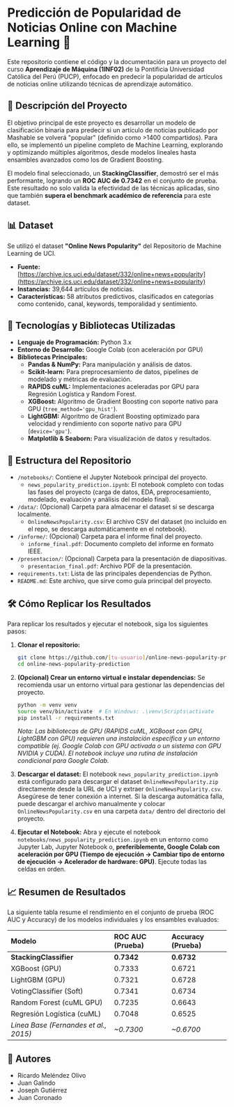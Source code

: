 # Predicción de Popularidad de Noticias Online con Machine Learning 🚀

Este repositorio contiene el código y la documentación para un proyecto del curso **Aprendizaje de Máquina (1INF02)** de la Pontificia Universidad Católica del Perú (PUCP), enfocado en predecir la popularidad de artículos de noticias online utilizando técnicas de aprendizaje automático.

## 📝 Descripción del Proyecto

El objetivo principal de este proyecto es desarrollar un modelo de clasificación binaria para predecir si un artículo de noticias publicado por Mashable se volverá "popular" (definido como >1400 compartidos). Para ello, se implementó un pipeline completo de Machine Learning, explorando y optimizando múltiples algoritmos, desde modelos lineales hasta ensambles avanzados como los de Gradient Boosting.

El modelo final seleccionado, un **StackingClassifier**, demostró ser el más performante, logrando un **ROC AUC de 0.7342** en el conjunto de prueba. Este resultado no solo valida la efectividad de las técnicas aplicadas, sino que también **supera el benchmark académico de referencia** para este dataset.

## 📊 Dataset

Se utilizó el dataset **"Online News Popularity"** del Repositorio de Machine Learning de UCI.
*   **Fuente:** [https://archive.ics.uci.edu/dataset/332/online+news+popularity](https://archive.ics.uci.edu/dataset/332/online+news+popularity)
*   **Instancias:** 39,644 artículos de noticias.
*   **Características:** 58 atributos predictivos, clasificados en categorías como contenido, canal, keywords, temporalidad y sentimiento.

## 🚀 Tecnologías y Bibliotecas Utilizadas

*   **Lenguaje de Programación:** Python 3.x
*   **Entorno de Desarrollo:** Google Colab (con aceleración por GPU)
*   **Bibliotecas Principales:**
    *   **Pandas & NumPy:** Para manipulación y análisis de datos.
    *   **Scikit-learn:** Para preprocesamiento de datos, pipelines de modelado y métricas de evaluación.
    *   **RAPIDS cuML:** Implementaciones aceleradas por GPU para Regresión Logística y Random Forest.
    *   **XGBoost:** Algoritmo de Gradient Boosting con soporte nativo para GPU (`tree_method='gpu_hist'`).
    *   **LightGBM:** Algoritmo de Gradient Boosting optimizado para velocidad y rendimiento con soporte nativo para GPU (`device='gpu'`).
    *   **Matplotlib & Seaborn:** Para visualización de datos y resultados.

## 📂 Estructura del Repositorio

*   `/notebooks/`: Contiene el Jupyter Notebook principal del proyecto.
    *   `news_popularity_prediction.ipynb`: El notebook completo con todas las fases del proyecto (carga de datos, EDA, preprocesamiento, modelado, evaluación y análisis del modelo final).
*   `/data/`: (Opcional) Carpeta para almacenar el dataset si se descarga localmente.
    *   `OnlineNewsPopularity.csv`: El archivo CSV del dataset (no incluido en el repo, se descarga automáticamente en el notebook).
*   `/informe/`: (Opcional) Carpeta para el informe final del proyecto.
    *   `informe_final.pdf`: Documento completo del informe en formato IEEE.
*   `/presentacion/`: (Opcional) Carpeta para la presentación de diapositivas.
    *   `presentacion_final.pdf`: Archivo PDF de la presentación.
*   `requirements.txt`: Lista de las principales dependencias de Python.
*   `README.md`: Este archivo, que sirve como guía principal del proyecto.

## 🛠️ Cómo Replicar los Resultados

Para replicar los resultados y ejecutar el notebook, siga los siguientes pasos:

1.  **Clonar el repositorio:**
    ```bash
    git clone https://github.com/[tu-usuario]/online-news-popularity-prediction.git
    cd online-news-popularity-prediction
    ```

2.  **(Opcional) Crear un entorno virtual e instalar dependencias:**
    Se recomienda usar un entorno virtual para gestionar las dependencias del proyecto.
    ```bash
    python -m venv venv
    source venv/bin/activate  # En Windows: .\venv\Scripts\activate
    pip install -r requirements.txt
    ```
    *Nota: Las bibliotecas de GPU (RAPIDS cuML, XGBoost con GPU, LightGBM con GPU) requieren una instalación específica y un entorno compatible (ej. Google Colab con GPU activada o un sistema con GPU NVIDIA y CUDA). El notebook incluye una rutina de instalación condicional para Google Colab.*

3.  **Descargar el dataset:**
    El notebook `news_popularity_prediction.ipynb` está configurado para descargar el dataset `OnlineNewsPopularity.zip` directamente desde la URL de UCI y extraer `OnlineNewsPopularity.csv`. Asegúrese de tener conexión a internet. Si la descarga automática falla, puede descargar el archivo manualmente y colocar `OnlineNewsPopularity.csv` en una carpeta `data/` dentro del directorio del proyecto.

4.  **Ejecutar el Notebook:**
    Abra y ejecute el notebook `notebooks/news_popularity_prediction.ipynb` en un entorno como Jupyter Lab, Jupyter Notebook o, **preferiblemente, Google Colab con aceleración por GPU (Tiempo de ejecución -> Cambiar tipo de entorno de ejecución -> Acelerador de hardware: GPU)**. Ejecute todas las celdas en orden.

## 📈 Resumen de Resultados

La siguiente tabla resume el rendimiento en el conjunto de prueba (ROC AUC y Accuracy) de los modelos individuales y los ensambles evaluados:

| Modelo                     | ROC AUC (Prueba) | Accuracy (Prueba) |
| :------------------------- | :--------------- | :---------------- |
| **StackingClassifier**     | **0.7342**       | **0.6732**        |
| XGBoost (GPU)              | 0.7333           | 0.6721            |
| LightGBM (GPU)             | 0.7321           | 0.6728            |
| VotingClassifier (Soft)    | 0.7341           | 0.6734            |
| Random Forest (cuML GPU)   | 0.7235           | 0.6643            |
| Regresión Logística (cuML) | 0.7048           | 0.6525            |
| *Línea Base (Fernandes et al., 2015)* | *~0.7300*        | *~0.6700*         |

## 👤 Autores

*   Ricardo Meléndez Olivo
*   Juan Galindo
*   Joseph Gutiérrez
*   Juan Coronado